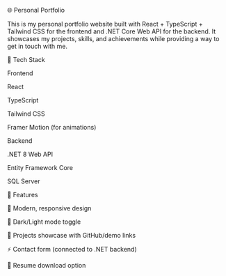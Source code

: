 🌐 Personal Portfolio

This is my personal portfolio website built with React + TypeScript + Tailwind CSS for the frontend and .NET Core Web API for the backend.
It showcases my projects, skills, and achievements while providing a way to get in touch with me.

🚀 Tech Stack

Frontend

React

TypeScript

Tailwind CSS

Framer Motion (for animations)

Backend

.NET 8 Web API

Entity Framework Core

SQL Server

📌 Features

🎨 Modern, responsive design

🌙 Dark/Light mode toggle

📝 Projects showcase with GitHub/demo links

⚡ Contact form (connected to .NET backend)

📄 Resume download option

